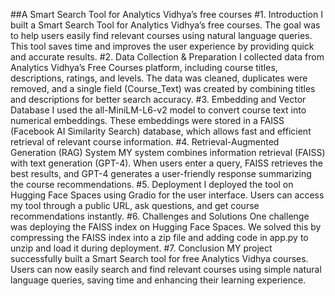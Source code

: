 ##A Smart Search Tool for Analytics Vidhya’s free courses
#1. Introduction
I built a Smart Search Tool for Analytics Vidhya’s free courses. The goal was to help users easily find relevant courses using natural language queries. This tool saves time and improves the user experience by providing quick and accurate results.
#2. Data Collection & Preparation
I collected data from Analytics Vidhya’s Free Courses platform, including course titles, descriptions, ratings, and levels. The data was cleaned, duplicates were removed, and a single field (Course_Text) was created by combining titles and
descriptions for better search accuracy. 
#3. Embedding and Vector Database
I used the all-MiniLM-L6-v2 model to convert course text into numerical embeddings. These embeddings were stored in a
FAISS (Facebook AI Similarity Search) database, which allows fast and efficient retrieval of relevant course information. 
#4. Retrieval-Augmented Generation (RAG) System MY system combines information retrieval (FAISS) with text generation (GPT-4). When users enter a query, FAISS retrieves
the best results, and GPT-4 generates a user-friendly response summarizing the course recommendations. 
#5. Deployment
I deployed the tool on Hugging Face Spaces using Gradio for the user interface. Users can access my tool through a public URL, ask questions, and get course recommendations instantly. 
#6. Challenges and Solutions One challenge was deploying the FAISS index on Hugging Face Spaces. We solved this by compressing the FAISS index into
a zip file and adding code in app.py to unzip and load it during deployment. 
#7. Conclusion MY project successfully built a Smart Search tool for free Analytics Vidhya courses. Users can now easily search and find
relevant courses using simple natural language queries, saving time and enhancing their learning experience.
